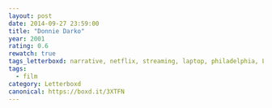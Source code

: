 ```yaml
---
layout: post 
date: 2014-09-27 23:59:00
title: "Donnie Darko"
year: 2001
rating: 0.6
rewatch: true
tags_letterboxd: narrative, netflix, streaming, laptop, philadelphia, Leah
tags:
  - film
category: Letterboxd
canonical: https://boxd.it/3XTFN
---
```

